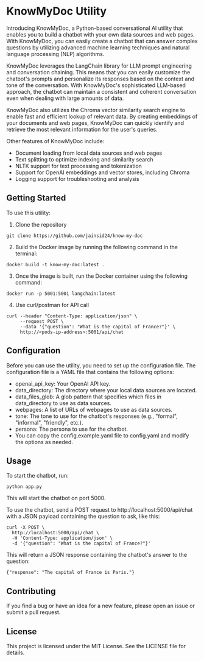# KnowMyDoc Utility

Introducing KnowMyDoc, a Python-based conversational AI utility that enables you to build a chatbot with your own data sources and web pages. With KnowMyDoc, you can easily create a chatbot that can answer complex questions by utilizing advanced machine learning techniques and natural language processing (NLP) algorithms.

KnowMyDoc leverages the LangChain library for LLM prompt engineering and conversation chaining. This means that you can easily customize the chatbot's prompts and personalize its responses based on the context and tone of the conversation. With KnowMyDoc's sophisticated LLM-based approach, the chatbot can maintain a consistent and coherent conversation even when dealing with large amounts of data.

KnowMyDoc also utilizes the Chroma vector similarity search engine to enable fast and efficient lookup of relevant data. By creating embeddings of your documents and web pages, KnowMyDoc can quickly identify and retrieve the most relevant information for the user's queries.

Other features of KnowMyDoc include:

* Document loading from local data sources and web pages
* Text splitting to optimize indexing and similarity search
* NLTK support for text processing and tokenization
* Support for OpenAI embeddings and vector stores, including Chroma
* Logging support for troubleshooting and analysis

## Getting Started
To use this utility:
1. Clone the repository
```
git clone https://github.com/jainsid24/know-my-doc
```
2. Build the Docker image by running the following command in the terminal:
```
docker build -t know-my-doc:latest .
```
3. Once the image is built, run the Docker container using the following command:
```
docker run -p 5001:5001 langchain:latest
```
4. Use curl/postman for API call
```
curl --header "Content-Type: application/json" \
     --request POST \
     --data '{"question": "What is the capital of France?"}' \
     http://<pods-ip-address>:5001/api/chat
```

## Configuration

Before you can use the utility, you need to set up the configuration file. The configuration file is a YAML file that contains the following options:

* openai_api_key: Your OpenAI API key.
* data_directory: The directory where your local data sources are located.
* data_files_glob: A glob pattern that specifies which files in data_directory to use as data sources.
* webpages: A list of URLs of webpages to use as data sources.
* tone: The tone to use for the chatbot's responses (e.g., "formal", "informal", "friendly", etc.).
* persona: The persona to use for the chatbot.
* You can copy the config.example.yaml file to config.yaml and modify the options as needed.

## Usage

To start the chatbot, run:

```
python app.py
```

This will start the chatbot on port 5000.

To use the chatbot, send a POST request to http://localhost:5000/api/chat with a JSON payload containing the question to ask, like this:

```
curl -X POST \
  http://localhost:5000/api/chat \
  -H 'Content-Type: application/json' \
  -d '{"question": "What is the capital of France?"}'
```

This will return a JSON response containing the chatbot's answer to the question:

```
{"response": "The capital of France is Paris."}
```

## Contributing

If you find a bug or have an idea for a new feature, please open an issue or submit a pull request.

## License

This project is licensed under the MIT License. See the LICENSE file for details.
